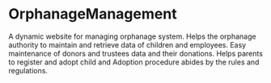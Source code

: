 # OrphanageManagement
A dynamic website for managing orphanage system. Helps the orphanage authority to maintain and retrieve data of children and employees. Easy maintenance of donors and trustees data and their donations. Helps parents to register and adopt child and Adoption procedure abides by the rules and regulations.
